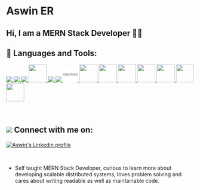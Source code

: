 # <strong>Aswin ER</strong>

##  Hi, I am a MERN Stack Developer 👩‍💻

## 🚀 Languages and Tools:
<p align="left"> 
    <a href="https://developer.mozilla.org/en-US/docs/Web/JavaScript" target="_blank"> <img src="https://img.icons8.com/color/48/000000/javascript.png"/> </a> 
    <a href="https://www.w3.org/html/" target="_blank"> <img src="https://img.icons8.com/color/48/000000/html-5.png"/> </a> 
    <a href="https://www.w3schools.com/css/" target="_blank"> <img src="https://img.icons8.com/color/48/000000/css3.png"/> </a> 
  <a href="https://www.typescriptlang.org" target="_blank"> <img src="https://img.icons8.com/color/search/typescript"  width="48" height="48"/> </a>
   <a href="https://redux.js.org" target="_blank"> <img src="https://img.icons8.com/color/48/000000/redux.png"/> </a> 
    <a href="https://rsgm .js.org" target="_blank"> <img src="https://img.icons8.com/fluency/48/000000/node-js.png"/> </a>
    <a href="https://expressjs.com" target="_blank"> <img src="https://raw.githubusercontent.com/devicons/devicon/master/icons/express/express-original-wordmark.svg" alt="express" width="40" height="40"/> </a>
   <a href="https://www.mongodb.com/" target="_blank"> <img src="https://img.icons8.com/color/512/mongodb.png" width="48" height="48"/> </a> 
    <a href="https://getbootstrap.com" target="_blank"> <img src="https://img.icons8.com/color/48/000000/bootstrap.png" width="48" height="48"/> </a> 
  <a href="https://tailwind.com" target="_blank"> <img src="https://uxwing.com/wp-content/themes/uxwing/download/brands-and-social-media/tailwind-css-icon.png" width="48" height="48"/> </a> 
   <a href="https://firebase.com" target="_blank"> <img src="https://uxwing.com/wp-content/themes/uxwing/download/brands-and-social-media/google-firebase-icon.png" width="48" height="48"/> </a> 
   <a href="https://nginx.com" target="_blank"> <img src="https://uxwing.com/wp-content/themes/uxwing/download/brands-and-social-media/nginx-icon.png" width="48" height="48"/> </a> 
   <a href="https://postgresql.org" target="_blank"> <img src="https://uxwing.com/wp-content/themes/uxwing/download/brands-and-social-media/postgresql-icon.png" width="48" height="48"/> </a> 
   <a href="https://socket.io" target="_blank"> <img src="https://uxwing.com/wp-content/themes/uxwing/download/brands-and-social-media/socket-io-icon.png" width="48" height="48"/> </a> 
 
</p>
<br />

## <img src="https://media.giphy.com/media/iY8CRBdQXODJSCERIr/giphy.gif" width="30px"> Connect with me on:
<p align="left">
 
<a href="https://www.linkedin.com/in/aswin-er-bb54a1240/" target="blank"><img align="center" src="https://raw.githubusercontent.com/rahuldkjain/github-profile-readme-generator/master/src/images/icons/Social/linked-in-alt.svg" alt="Aswin's Linkedin profile" height="30" width="40" /></a>
</p>
<br/>

- Self taught MERN Stack Developer, curious to learn more about developing scalable
distributed systems, loves problem solving and cares about writing readable as well as
maintainable code.
